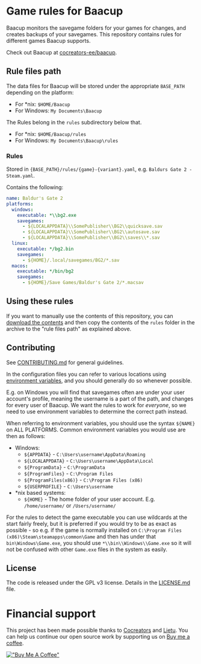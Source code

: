 # Game rules for Baacup

Baacup monitors the savegame folders for your games for changes, and creates backups of your
savegames. This repository contains rules for different games Baacup supports.

Check out Baacup at [cocreators-ee/baacup](https://github.com/cocreators-ee/baacup).

## Rule files path

The data files for Baacup will be stored under the appropriate `BASE_PATH` depending on the
platform:

- For \*nix: `$HOME/Baacup`
- For Windows: `My Documents\Baacup`

The Rules belong in the `rules` subdirectory below that.

- For \*nix: `$HOME/Baacup/rules`
- For Windows: `My Documents\Baacup\rules`

### Rules

Stored in `{BASE_PATH}/rules/{game}-{variant}.yaml`, e.g. `Baldurs Gate 2 - Steam.yaml`.

Contains the following:

```yaml
name: Baldur's Gate 2
platforms:
  windows:
    executable: *\\bg2.exe
    savegames:
      - ${LOCALAPPDATA}\\SomePublisher\\BG2\\quicksave.sav
      - ${LOCALAPPDATA}\\SomePublisher\\BG2\\autosave.sav
      - ${LOCALAPPDATA}\\SomePublisher\\BG2\\saves\\*.sav
  linux:
    executable: */bg2.bin
    savegames:
      - ${HOME}/.local/savegames/BG2/*.sav
  macos:
    executable: */bin/bg2
    savegames:
      - ${HOME}/Save Games/Baldur's Gate 2/*.macsav
```

## Using these rules

If you want to manually use the contents of this repository, you can
[download the contents](https://github.com/cocreators-ee/baacup-rules/archive/refs/heads/main.zip)
and then copy the contents of the `rules` folder in the archive to the "rule files path" as
explained above.

## Contributing

See [CONTRIBUTING.md](./CONTRIBUTING.md) for general guidelines.

In the configuration files you can refer to various locations using
[environment variables](https://www.howtogeek.com/787217/how-to-edit-environment-variables-on-windows-10-or-11/),
and you should generally do so whenever possible.

E.g. on Windows you will find that savegames often are under your user account's profile, meaning
the username is a part of the path, and changes for every user of Baacup. We want the rules to work
for _everyone_, so we need to use environment variables to determine the correct path instead.

When referring to environment variables, you should use the syntax `${NAME}` on ALL PLATFORMS.
Common environment variables you would use are then as follows:

- Windows:
  - `${APPDATA}` - `C:\Users\username\AppData\Roaming`
  - `${LOCALAPPDATA}` - `C:\Users\username\AppData\Local`
  - `${ProgramData}` - `C:\ProgramData`
  - `${ProgramFiles}` - `C:\Program Files`
  - `${ProgramFiles(x86)}` - `C:\Program Files (x86)`
  - `${USERPROFILE}` - `C:\Users\username`
- \*nix based systems:
  - `${HOME}` - The home folder of your user account. E.g. `/home/username/` or `/Users/username/`

For the rules to detect the game executable you can use wildcards at the start fairly freely, but it
is preferred if you would try to be as exact as possible - so e.g. if the game is normally installed
on `C:\Program Files (x86)\Steam\steamapps\common\Game` and then has under that
`bin\Windows\Game.exe`, you should use `*\\bin\\Windows\\Game.exe` so it will not be confused with
other `Game.exe` files in the system as easily.

## License

The code is released under the GPL v3 license. Details in the [LICENSE.md](./LICENSE.md) file.

# Financial support

This project has been made possible thanks to [Cocreators](https://cocreators.ee) and
[Lietu](https://lietu.net). You can help us continue our open source work by supporting us on
[Buy me a coffee](https://www.buymeacoffee.com/cocreators).

[!["Buy Me A Coffee"](https://www.buymeacoffee.com/assets/img/custom_images/orange_img.png)](https://www.buymeacoffee.com/cocreators)
